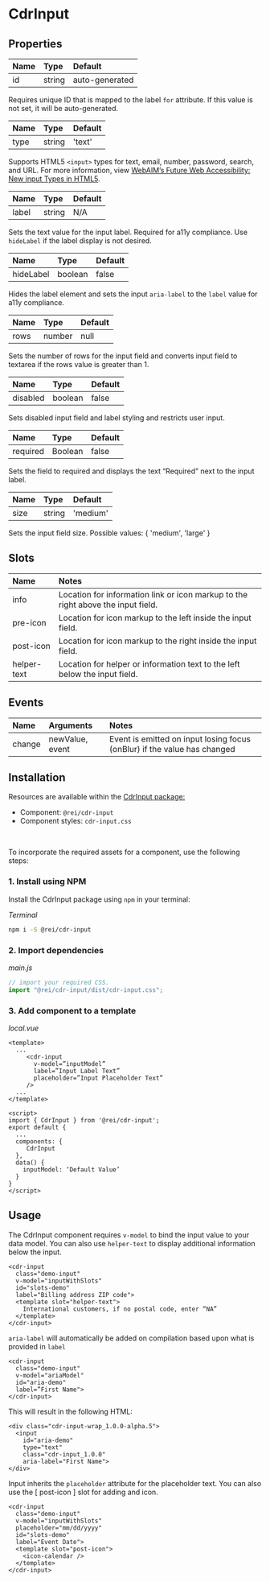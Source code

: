 # CdrInput

## Properties

| Name | Type   | Default        |
|:-----|:-------|:---------------|
| id   | string | auto-generated |

Requires unique ID that is mapped to the label `for` attribute.  If this value is not set, it will be auto-generated.

| Name | Type   | Default |
|:-----|:-------|:--------|
| type | string | 'text'  |

Supports HTML5 `<input>` types for text, email, number, password, search, and URL. For more information, view [WebAIM’s Future Web Accessibility: New input Types in HTML5](https://webaim.org/blog/future-web-accessibility-new-input-types-in-html5/).

| Name | Type   | Default |
|:------|:-------|:-------|
| label | string | N/A    |

Sets the text value for the input label.  Required for a11y compliance.  Use `hideLabel` if the label display is not desired.

| Name      | Type    | Default |
|:----------|:--------|:--------|
| hideLabel | boolean | false   |

Hides the label element and sets the input `aria-label` to the `label` value for a11y compliance.

| Name    | Type    | Default |
|:--------|:--------|:--------|
| rows    | number  | null    |

Sets the number of rows for the input field and converts input field to textarea if the rows value is greater than 1.

| Name      | Type    | Default |
|:----------|:--------|:--------|
| disabled  | boolean | false   |

Sets disabled input field and label styling and restricts user input.

| Name      | Type    | Default |
|:----------|:--------|:--------|
| required  | Boolean | false   |

Sets the field to required and displays the text “Required” next to the input label.

| Name      | Type    | Default |
|:----------|:--------|:---------|
| size      | string  | 'medium' |

Sets the input field size. Possible values: { 'medium', 'large' }


## Slots

| Name  | Notes |
|:-----|:-------|
| info | Location for information link or icon markup to the right above the input field. |
| pre-icon | Location for icon markup to the left inside the input field.  |
| post-icon | Location for icon markup to the right inside the input field. |
| helper-text | Location for helper or information text to the left below the input field. |

## Events

| Name | Arguments | Notes |
|:-----|:----------|:------|
| change | newValue, event | Event is emitted on input losing focus (onBlur) if the value has changed |

## Installation

Resources are available within the [CdrInput package:](https://www.npmjs.com/search?q=cdr-input)

- Component: `@rei/cdr-input`
- Component styles: `cdr-input.css`

<br />

To incorporate the required assets for a component, use the following steps:

### 1. Install using NPM

Install the CdrInput package using `npm` in your terminal:

_Terminal_

```bash
npm i -S @rei/cdr-input
```

### 2. Import dependencies

_main.js_

```javascript
// import your required CSS.
import "@rei/cdr-input/dist/cdr-input.css";
```

### 3. Add component to a template

_local.vue_

```vue
<template>
  ...
     <cdr-input
       v-model=”inputModel”
       label=”Input Label Text”
       placeholder=”Input Placeholder Text”
     />
  ...
</template>

<script>
import { CdrInput } from '@rei/cdr-input';
export default {
  ...
  components: {
     CdrInput
  },
  data() {
    inputModel: ‘Default Value’
  }
}
</script>
```

## Usage

The CdrInput component requires `v-model` to bind the input value to your data model.  You can also use   `helper-text` to display additional information below the input.

```vue
<cdr-input
  class="demo-input"
  v-model="inputWithSlots"
  id="slots-demo"
  label="Billing address ZIP code">
  <template slot="helper-text">
    International customers, if no postal code, enter “NA”
  </template>
</cdr-input>
```

`aria-label` will automatically be added on compilation based upon what is provided in `label`

```vue
<cdr-input
  class="demo-input"
  v-model="ariaModel"
  id="aria-demo"
  label=”First Name">
</cdr-input>
```

This will result in the following HTML:

```vue
<div class="cdr-input-wrap_1.0.0-alpha.5">
  <input
    id="aria-demo"
    type="text"
    class="cdr-input_1.0.0"
    aria-label="First Name">
</div>
```

Input inherits the `placeholder` attribute for the placeholder text. You can also use the [ post-icon ] slot for adding and icon.

```vue
<cdr-input
  class="demo-input"
  v-model="inputWithSlots"
  placeholder="mm/dd/yyyy"
  id="slots-demo"
  label="Event Date">
  <template slot="post-icon">
    <icon-calendar />
  </template>
</cdr-input>
```
